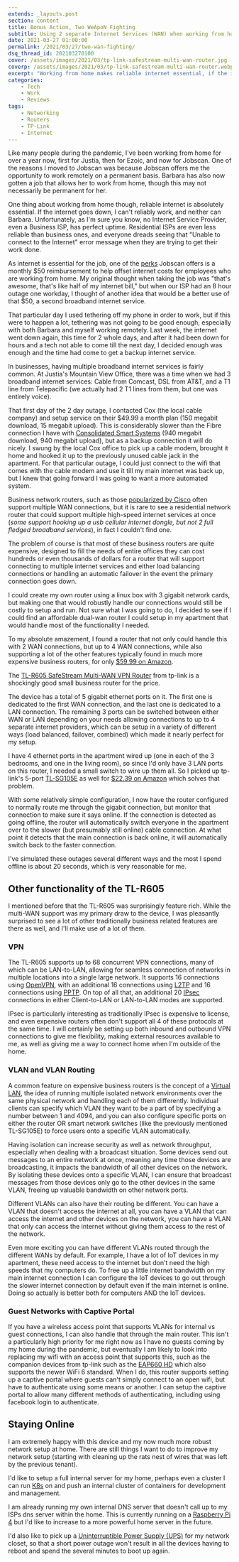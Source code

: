 ```yaml
---
extends: _layouts.post
section: content
title: Bonus Action, Two WeApoN Fighting
subtitle: Using 2 separate Internet Services (WAN) when working from home
date: 2021-03-27 01:00:00
permalink: /2021/03/27/two-wan-fighting/
dsq_thread_id: 202103270100
cover: /assets/images/2021/03/tp-link-safestream-multi-wan-router.jpg
coverp: /assets/images/2021/03/tp-link-safestream-multi-wan-router.webp
excerpt: "Working from home makes reliable internet essential, if the internet goes down for days I can't work, to combat this, I need to have another weapon at the ready."
categories:
    - Tech
    - Work
    - Reviews
tags:
    - Networking
    - Routers
    - TP-Link
    - Internet
---
```

Like many people during the pandemic, I've been working from home for over a year now, first for Justia, then for Ezoic, and now for Jobscan. One of the reasons I moved to Jobscan was because Jobscan offers me the opportunity to work remotely on a permanent basis. Barbara has also now gotten a job that allows her to work from home, though this may not necessarily be permanent for her.

One thing about working from home though, reliable internet is absolutely essential.  If the internet goes down, I can't reliably work, and neither can Barbara.  Unfortunately, as I'm sure you know, no Internet Service Provider, even a Business ISP, has perfect uptime.  Residential ISPs are even less reliable than business ones, and everyone dreads seeing that "Unable to connect to the Internet" error message when they are trying to get their work done.

<amp-img src="{{ site.baseurl }}/assets/images/2021/03/chrome-offline.webp" alt="Unable to connect to the Internet" width="800" height="343" layout="responsive" lightbox>
    <amp-img fallback src="{{ site.baseurl }}/assets/images/2021/03/chrome-offline.png" alt="Unable to connect to the Internet" width="800" height="343" layout="responsive"></amp-img>
</amp-img>

As internet is essential for the job, one of the [perks](https://www.jobscan.co/careers) Jobscan offers is a monthly $50 reimbursement to help offset internet costs for employees who are working from home. My original thought when taking the job was "that's awesome, that's like half of my internet bill," but when our ISP had an 8 hour outage one workday, I thought of another idea that would be a better use of that $50, a second broadband internet service.

That particular day I used tethering off my phone in order to work, but if this were to happen a lot, tethering was not going to be good enough, especially with both Barbara and myself working remotely. Last week, the internet went down again, this time for 2 whole days, and after it had been down for hours and a tech not able to come till the next day, I decided enough was enough and the time had come to get a backup internet service.

In businesses, having multiple broadband internet services is fairly common.  At Justia's Mountain View Office, there was a time when we had 3 broadband internet services: Cable from Comcast, DSL from AT&T, and a T1 line from Telepacific (we actually had 2 T1 lines from them, but one was entirely voice).

That first day of the 2 day outage, I contacted Cox (the local cable company) and setup service on their $49.99 a month plan (150 megabit download, 15 megabit upload).  This is considerably slower than the Fibre connection I have with [Consolidated Smart Systems](https://www.consolidatedsmart.com/axis-2300) (940 megabit download, 940 megabit upload), but as a backup connection it will do nicely.  I swung by the local Cox office to pick up a cable modem, brought it home and hooked it up to the previously unused cable jack in the apartment.  For that particular outage, I could just connect to the wifi that comes with the cable modem and use it till my main internet was back up, but I knew that going forward I was going to want a more automated system.

Business network routers, such as those [popularized by Cisco](https://www.cisco.com/c/en/us/products/security/adaptive-security-appliance-asa-software/index.html) often support multiple WAN connections, but it is rare to see a residential network router that could support multiple high-speed internet services at once (_some support hooking up a usb cellular internet dongle, but not 2 full fledged broadband services_), in fact I couldn't find one.

The problem of course is that most of these business routers are quite expensive, designed to fill the needs of entire offices they can cost hundreds or even thousands of dollars for a router that will support connecting to multiple internet services and either load balancing connections or handling an automatic failover in the event the primary connection goes down.

I could create my own router using a linux box with 3 gigabit network cards, but making one that would robustly handle our connections would still be costly to setup and run. Not sure what I was going to do, I decided to see if I could find an affordable dual-wan router I could setup in my apartment that would handle most of the functionality I needed.

<amp-img src="{{ site.baseurl }}/assets/images/2021/03/tp-link-safestream-multi-wan-router.webp" alt="TL-R605 SafeStream Multi-WAN VPN Router" width="3859" height="2170" layout="responsive" lightbox>
    <amp-img fallback src="{{ site.baseurl }}/assets/images/2021/03/tp-link-safestream-multi-wan-router.jpg" alt="TL-R605 SafeStream Multi-WAN VPN Router" width="3859" height="2170" layout="responsive"></amp-img>
</amp-img>

To my absolute amazement, I found a router that not only could handle this with 2 WAN connections, but up to 4 WAN connections, while also supporting a lot of the other features typically found in much more expensive business routers, for only [$59.99 on Amazon](https://www.amazon.com/dp/B08QTXNWZ1/).

The [TL-R605 SafeStream Multi-WAN VPN Router](https://www.tp-link.com/us/business-networking/omada-sdn-router/tl-r605/) from tp-link is a shockingly good small business router for the price.  

The device has a total of 5 gigabit ethernet ports on it.  The first one is dedicated to the first WAN connection, and the last one is dedicated to a LAN connection.  The remaining 3 ports can be switched between either WAN or LAN depending on your needs allowing connections to up to 4 separate internet providers, which can be setup in a variety of different ways (load balanced, failover, combined) which made it nearly perfect for my setup.

<amp-img src="{{ site.baseurl }}/assets/images/2021/03/TL-R605-ports.webp" alt="TL-R605 Configurable WAN/LAN ports" width="1000" height="1000" layout="responsive" lightbox>
    <amp-img fallback src="{{ site.baseurl }}/assets/images/2021/03/TL-R605-ports.jpg" alt="TL-R605 Configurable WAN/LAN ports" width="1000" height="1000" layout="responsive"></amp-img>
</amp-img>

I have 4 ethernet ports in the apartment wired up (one in each of the 3 bedrooms, and one in the living room), so since I'd only have 3 LAN ports on this router, I needed a small switch to wire up them all.  So I picked up tp-link's 5-port [TL-SG105E](https://www.tp-link.com/us/business-networking/easy-smart-switch/tl-sg105e/) as well for [$22.39 on Amazon](https://www.amazon.com/gp/product/B00N0OHEMA) which solves that problem.

With some relatively simple configuration, I now have the router configured to normally route me through the gigabit connection, but monitor that connection to make sure it says online.  If the connection is detected as going offline, the router will automatically switch everyone in the apartment over to the slower (but presumably still online) cable connection.  At what point it detects that the main connection is back online, it will automatically switch back to the faster connection.

I've simulated these outages several different ways and the most I spend offline is about 20 seconds, which is very reasonable for me.

## Other functionality of the TL-R605

I mentioned before that the TL-R605 was surprisingly feature rich.  While the multi-WAN support was my primary draw to the device, I was pleasantly surprised to see a lot of other traditionally business related features are there as well, and I'll make use of a lot of them.

### VPN

The TL-R605 supports up to 68 concurrent VPN connections, many of which can be LAN-to-LAN, allowing for seamless connection of networks in multiple locations into a single large network.  It supports 16 connections using [OpenVPN](https://openvpn.net/), with an additional 16 connections using [L2TP](https://en.wikipedia.org/wiki/Layer_2_Tunneling_Protocol) and 16 connections using [PPTP](https://en.wikipedia.org/wiki/Point-to-Point_Tunneling_Protocol).  On top of all that, an additional 20 [IPsec](https://en.wikipedia.org/wiki/IPsec) connections in either Client-to-LAN or LAN-to-LAN modes are supported.

IPsec is particularly interesting as traditionally IPsec is expensive to license, and even expensive routers often don't support all 4 of these protocols at the same time.  I will certainly be setting up both inbound and outbound VPN connections to give me flexibility, making external resources available to me, as well as giving me a way to connect home when I'm outside of the home.

### VLAN and VLAN Routing

A common feature on expensive business routers is the concept of a [Virtual LAN](https://en.wikipedia.org/wiki/Virtual_LAN), the idea of running multiple isolated network environments over the same physical network and handling each of them differently.  Individual clients can specify which VLAN they want to be a part of by specifying a number between 1 and 4094, and you can also configure specific ports on either the router OR smart network switches (like the previously mentioned TL-SG105E) to force users onto a specific VLAN automatically.

Having isolation can increase security as well as network throughput, especially when dealing with a broadcast situation.  Some devices send out messages to an entire network at once, meaning any time those devices are broadcasting, it impacts the bandwidth of all other devices on the network.  By isolating these devices onto a specific VLAN, I can ensure that broadcast messages from those devices only go to the other devices in the same VLAN, freeing up valuable bandwidth on other network ports.

Different VLANs can also have their routing be different.  You can have a VLAN that doesn't access the internet at all, you can have a VLAN that can access the internet and other devices on the network, you can have a VLAN that only can access the internet without giving them access to the rest of the network.

Even more exciting you can have different VLANs routed through the different WANs by default.  For example, I have a lot of IoT devices in my apartment, these need access to the internet but don't need the high speeds that my computers do.  To free up a little internet bandwidth on my main internet connection I can configure the IoT devices to go out through the slower internet connection by default even if the main internet is online.  Doing so actually is better both for computers AND the IoT devices.

### Guest Networks with Captive Portal

If you have a wireless access point that supports VLANs for internal vs guest connections, I can also handle that through the main router.  This isn't a particularly high priority for me right now as I have no guests coming by my home during the pandemic, but eventually I am likely to look into replacing my wifi with an access point that supports this, such as the companion devices from tp-link such as the [EAP660 HD](https://www.amazon.com/dp/B08PW34WPX/) which also supports the newer WiFi 6 standard.  When I do, this router supports setting up a captive portal where guests can't simply connect to an open wifi, but have to authenticate using some means or another.  I can setup the captive portal to allow many different methods of authenticating, including using facebook login to authenticate.

## Staying Online

I am extremely happy with this device and my now much more robust network setup at home.  There are still things I want to do to improve my network setup (starting with cleaning up the rats nest of wires that was left by the previous tenant).  

I'd like to setup a full internal server for my home, perhaps even a cluster I can run [K8s](https://kubernetes.io/) on and push an internal cluster of containers for development and management.

I am already running my own internal DNS server that doesn't call up to my ISPs dns server within the home.  This is currently running on a [Raspberry Pi 4](https://www.raspberrypi.org/) but I'd like to increase to a more powerful home server in the future.

I'd also like to pick up a [Uninterruptible Power Supply (UPS)](https://en.wikipedia.org/wiki/Uninterruptible_power_supply) for my network closet, so that a short power outage won't result in all the devices having to reboot and spend the several minutes to boot up again.

